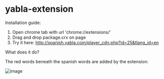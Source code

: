 yabla-extension
===============

Installation guide:

1. Open chrome tab with url 'chrome://extensions/' 
1. Drag and drop package.crx on page
1. Try it here: http://spanish.yabla.com/player_cdn.php?id=25&tlang_id=en

What does it do?

The red words beneath the spanish words are added by the extension:

![image](https://f.cloud.github.com/assets/488172/610148/9cf55e12-cdaa-11e2-82ca-6c37e482e685.png)
